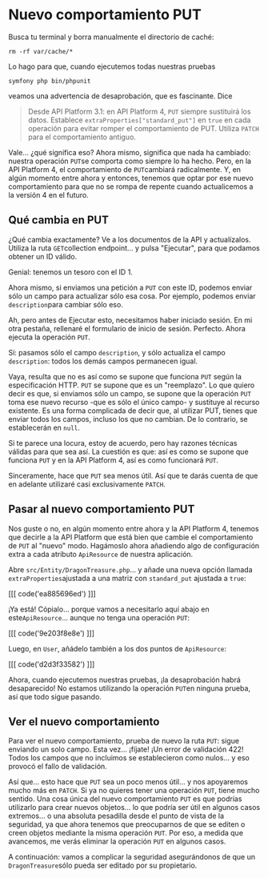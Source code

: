 # Nuevo comportamiento PUT

Busca tu terminal y borra manualmente el directorio de caché:

```terminal-silent
rm -rf var/cache/*
```

Lo hago para que, cuando ejecutemos todas nuestras pruebas

```terminal-silent
symfony php bin/phpunit
```

veamos una advertencia de desaprobación, que es fascinante. Dice

> Desde API Platform 3.1: en API Platform 4, `PUT` siempre sustituirá los datos.
> Establece `extraProperties["standard_put"]` en `true` en cada operación para evitar romper
> el comportamiento de PUT. Utiliza `PATCH` para el comportamiento antiguo.

Vale... ¿qué significa eso? Ahora mismo, significa que nada ha cambiado: nuestra operación `PUT`se comporta como siempre lo ha hecho. Pero, en la API Platform 4, el comportamiento de `PUT`cambiará radicalmente. Y, en algún momento entre ahora y entonces, tenemos que optar por ese nuevo comportamiento para que no se rompa de repente cuando actualicemos a la versión 4 en el futuro.

## Qué cambia en PUT

¿Qué cambia exactamente? Ve a los documentos de la API y actualízalos. Utiliza la ruta `GET`collection endpoint... y pulsa "Ejecutar", para que podamos obtener un ID válido.

Genial: tenemos un tesoro con el ID 1.

Ahora mismo, si enviamos una petición a `PUT` con este ID, podemos enviar sólo un campo para actualizar sólo esa cosa. Por ejemplo, podemos enviar `description`para cambiar sólo eso.

Ah, pero antes de Ejecutar esto, necesitamos haber iniciado sesión. En mi otra pestaña, rellenaré el formulario de inicio de sesión. Perfecto. Ahora ejecuta la operación `PUT`.

Sí: pasamos sólo el campo `description`, y sólo actualiza el campo `description`: todos los demás campos permanecen igual.

Vaya, resulta que no es así como se supone que funciona `PUT` según la especificación HTTP. `PUT` se supone que es un "reemplazo". Lo que quiero decir es que, si enviamos sólo un campo, se supone que la operación `PUT` toma ese nuevo recurso -que es sólo el único campo- y sustituye al recurso existente. Es una forma complicada de decir que, al utilizar PUT, tienes que enviar todos los campos, incluso los que no cambian. De lo contrario, se establecerán en `null`.

Si te parece una locura, estoy de acuerdo, pero hay razones técnicas válidas para que sea así. La cuestión es que: así es como se supone que funciona `PUT` y en la API Platform 4, así es como funcionará `PUT`.

Sinceramente, hace que `PUT` sea menos útil. Así que te darás cuenta de que en adelante utilizaré casi exclusivamente `PATCH`.

## Pasar al nuevo comportamiento PUT

Nos guste o no, en algún momento entre ahora y la API Platform 4, tenemos que decirle a la API Platform que está bien que cambie el comportamiento de `PUT` al "nuevo" modo. Hagámoslo ahora añadiendo algo de configuración extra a cada atributo `ApiResource` de nuestra aplicación.

Abre `src/Entity/DragonTreasure.php`... y añade una nueva opción llamada `extraProperties`ajustada a una matriz con `standard_put` ajustada a `true`:

[[[ code('ea885696ed') ]]]

¡Ya está! Cópialo... porque vamos a necesitarlo aquí abajo en este`ApiResource`... aunque no tenga una operación `PUT`:

[[[ code('9e203f8e8e') ]]]

Luego, en `User`, añádelo también a los dos puntos de `ApiResource`:

[[[ code('d2d3f33582') ]]]

Ahora, cuando ejecutemos nuestras pruebas, ¡la desaprobación habrá desaparecido! No estamos utilizando la operación `PUT`en ninguna prueba, así que todo sigue pasando.

## Ver el nuevo comportamiento

Para ver el nuevo comportamiento, prueba de nuevo la ruta `PUT`: sigue enviando un solo campo. Esta vez... ¡fíjate! ¡Un error de validación 422! Todos los campos que no incluimos se establecieron como nulos... y eso provocó el fallo de validación.

Así que... esto hace que `PUT` sea un poco menos útil... y nos apoyaremos mucho más en `PATCH`. Si ya no quieres tener una operación `PUT`, tiene mucho sentido. Una cosa única del nuevo comportamiento `PUT` es que podrías utilizarlo para crear nuevos objetos... lo que podría ser útil en algunos casos extremos... o una absoluta pesadilla desde el punto de vista de la seguridad, ya que ahora tenemos que preocuparnos de que se editen o creen objetos mediante la misma operación `PUT`. Por eso, a medida que avancemos, me verás eliminar la operación `PUT` en algunos casos.

A continuación: vamos a complicar la seguridad asegurándonos de que un `DragonTreasure`sólo pueda ser editado por su propietario.
